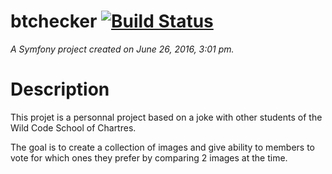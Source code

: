 btchecker [![Build Status](https://travis-ci.org/PTony/btchecker.svg?branch=dev)](https://travis-ci.org/PTony/btchecker)
=========

_A Symfony project created on June 26, 2016, 3:01 pm._

# Description

This projet is a personnal project based on a joke with other students of the Wild Code School of Chartres.

The goal is to create a collection of images and give ability to members to vote for which ones they prefer by comparing 2 images at the time.
